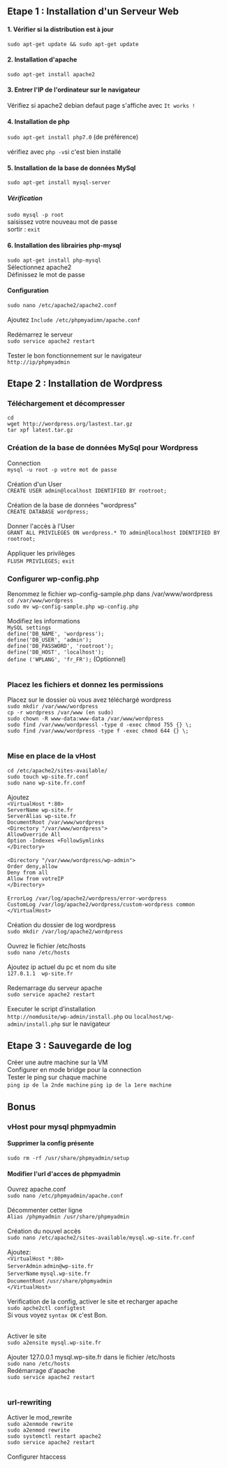## Etape 1 : Installation d'un Serveur Web

#### 1. Vérifier si la distribution est à jour
`sudo apt-get update && sudo apt-get update`
#### 2. Installation d'apache
`sudo apt-get install apache2`
#### 3. Entrer l'IP de l'ordinateur sur le navigateur
Vérifiez si apache2 debian defaut page s'affiche avec `It works !` 
#### 4. Installation de php
`sudo apt-get install php7.0` (de préférence) <br><br>
vérifiez avec `php -v`si c'est bien installé
#### 5. Installation de la base de données MySql
`sudo apt-get install mysql-server` <br>
##### Vérification <br>
`sudo mysql -p root`<br>
saisissez votre nouveau mot de passe <br>
sortir : `exit`

#### 6. Installation des librairies php-mysql
`sudo apt-get install php-mysql`<br>
Sélectionnez apache2 <br>
Définissez le mot de passe <br>
#### Configuration <br>
`sudo nano /etc/apache2/apache2.conf`<br><br>
Ajoutez `Include /etc/phpmyadimn/apache.conf`<br><br>
Redémarrez le serveur<br> `sudo service apache2 restart`<br><br>
Tester le bon fonctionnement sur le navigateur<br> `http://ip/phpmyadmin`


## Etape 2 : Installation de Wordpress
### Téléchargement et décompresser
`cd`<br>
`wget http://wordpress.org/lastest.tar.gz`<br>
`tar xpf latest.tar.gz`<br>
### Création de la base de données MySql pour Wordpress
Connection <br>`mysql -u root -p votre mot de passe`<br><br>
Création d'un User <br> `CREATE USER admin@localhost IDENTIFIED BY rootroot;`<br><br>
Création de la base de données "wordpress" <br> `CREATE DATABASE wordpress;`<br><br>
Donner l'accès à l'User <br> `GRANT ALL PRIVILEGES ON wordpress.* TO admin@localhost IDENTIFIED BY rootroot;`<br><br>
Appliquer les privilèges <br> `FLUSH PRIVILEGES;` `exit`
### Configurer wp-config.php
Renommez le fichier wp-config-sample.php dans /var/www/wordpress <br>
`cd /var/www/wordpress`<br>
`sudo mv wp-config-sample.php wp-config.php`<br><br>
Modifiez les informations<br>
`MySQL settings`<br>
`define('DB_NAME', 'wordpress');`<br>
`define('DB_USER', 'admin');`    <br>
`define('DB_PASSWORD', 'rootroot');`<br>
`define('DB_HOST', 'localhost');`<br>
`define ('WPLANG', 'fr_FR');` (Optionnel) <br><br>
### Placez les fichiers et donnez les permissions
Placez sur le dossier où vous avez téléchargé wordpress<br>
`sudo mkdir /var/www/wordpress`<br>
`cp -r wordpress /var/www (en sudo)`<br>
`sudo chown -R www-data:www-data /var/www/wordpress`<br>
`sudo find /var/www/wordpressl -type d -exec chmod 755 {} \;`<br>
`sudo find /var/www/wordpress -type f -exec chmod 644 {} \;`<br><br>
### Mise en place de la vHost
`cd /etc/apache2/sites-available/`<br>
`sudo touch wp-site.fr.conf`<br>
`sudo nano wp-site.fr.conf`<br><br>
Ajoutez<br>
`<VirtualHost *:80>`<br>
`ServerName wp-site.fr`<br>
`ServerAlias wp-site.fr`<br>
`DocumentRoot /var/www/wordpress`<br>
`<Directory "/var/www/wordpress">`<br>
`AllowOverride All`<br>
`Option -Indexes +FollowSymlinks`<br>
`</Directory>`<br><br>
`<Directory "/var/www/wordpress/wp-admin">`<br>
`Order deny,allow`<br>
`Deny from all`<br>
`Allow from votreIP`<br>
`</Directory>`<br><br>
`ErrorLog /var/log/apache2/wordpress/error-wordpress`<br>
`CustomLog /var/log/apache2/wordpress/custom-wordpress common`<br>
`</VirtualHost>`<br><br>
Création du dossier de log wordpress<br>
`sudo mkdir /var/log/apache2/wordpress`<br><br>
Ouvrez le fichier /etc/hosts<br>
`sudo nano /etc/hosts`<br><br>
Ajoutez ip actuel du pc et nom du site<br>
`127.0.1.1	wp-site.fr`<br><br>
Redemarrage du serveur apache <br>
`sudo service apache2 restart` <br><br>
Executer le script d’installation<br>
`http://nomdusite/wp-admin/install.php` ou `localhost/wp-admin/install.php` sur le navigateur

## Etape 3 : Sauvegarde de log
Créer une autre machine sur la VM<br>
Configurer en mode bridge pour la connection<br>
Tester le ping sur chaque machine <br>
`ping ip de la 2nde machine`
`ping ip de la 1ere machine`

## Bonus
### vHost pour mysql phpmyadmin <br>
#### Supprimer la config présente 
`sudo rm -rf /usr/share/phpmyadmin/setup`<br>
#### Modifier l'url d'acces de phpmyadmin<br>
Ouvrez apache.conf<br>
`sudo nano /etc/phpmyadmin/apache.conf`<br><br>
Décommenter cetter ligne<br>
`Alias /phpmyadmin /usr/share/phpmyadmin` <br><br>
Création du nouvel accès<br>
`sudo nano /etc/apache2/sites-available/mysql.wp-site.fr.conf`<br><br>
Ajoutez: <br>
`<VirtualHost *:80>`<br>
`ServerAdmin`     `admin@wp-site.fr`<br>
`ServerName`      `mysql.wp-site.fr`<br>
`DocumentRoot`    `/usr/share/phpmyadmin`<br>
`</VirtualHost>`<br><br>
Verification de la config, activer le site et recharger apache<br>
`sudo apche2ctl configtest`<br>
Si vous voyez `syntax OK` c'est Bon.<br><br>

Activer le site<br>
`sudo a2ensite mysql.wp-site.fr`<br><br>
Ajouter 127.0.0.1 mysql.wp-site.fr dans le fichier /etc/hosts<br>
`sudo nano /etc/hosts`<br>
Redémarrage d'apache<br>
`sudo service apache2 restart`<br><Br>

### url-rewriting
Activer le mod_rewrite<br>
`sudo a2enmode rewrite`<br>
`sudo a2enmod rewrite`<br>
`sudo systemctl restart apache2`<br>
`sudo service apache2 restart`<br><br>
Configurer htaccess<br>
